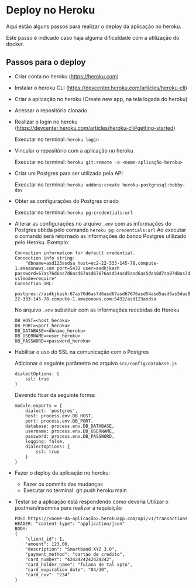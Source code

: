 # Deploy no Heroku

Aqui estão alguns passos para realizar o deploy da aplicação no heroku.

Este passo é indicado caso haja alguma dificuldade com a utilização do docker.

## Passos para o deploy

- Criar conta no heroku (https://heroku.com)

- Instalar o heroku CLI (https://devcenter.heroku.com/articles/heroku-cli)

- Criar a aplicação no heroku (Create new app, na tela logada do heroku)

- Acessar o repositório clonado

- Realizar o login no heroku (https://devcenter.heroku.com/articles/heroku-cli#getting-started)
    
    Executar no terminal: `heroku login`

- Vincular o repositório com a aplicação no heroku 
    
    Executar no terminal: `heroku git:remote -a <nome-aplicação-heroku>`

- Criar um Postgres para ser utilizado pela API 
    
    Executar no terminal: `heroku addons:create heroku-postgresql:hobby-dev`

- Obter as configurações do Postgres criado
    
    Executar no terminal: `heroku pg:credentials:url`

- Alterar as configurações no arquivo `.env` com as informações do Postgres obtida pelo comando `heroku pg:credentials:url`
    Ao executar o comando será retornado as informações do banco Postgres utilizado pelo Heroku. Exemplo:
    ```
    Connection information for default credential.
    Connection info string:
        "dbname=asd123asdsa host=ec2-22-333-145-78.compute-1.amazonaws.com port=5432 user=asdkjkash password=67as76d6as7d6asd67asd67676asd54asd5asd6as5das8d7sa87d8as7d87a8s7d87 sslmode=require"
    Connection URL:
        postgres://asdkjkash:67as76d6as7d6asd67asd67676asd54asd5asd6as5das8d7sa87d8as7d87a8s7d87@ec2-22-333-145-78.compute-1.amazonaws.com:5432/asd123asdsa
    ```
    No arquivo `.env` substituir com as informações recebidas do Heroku
    ```
    DB_HOST=<host_heroku>
    DB_PORT=<port_heroku>
    DB_DATABASE=<dbname_heroku>
    DB_USERNAME=<user_heroku>
    DB_PASSWORD=<password_heroku>
    ```

- Habilitar o uso do SSL na comunicação com o Postgres
    
    Adicionar o seguinte parâmetro no arquivo `src/config/database.js`
    ```
    dialectOptions: {
        ssl: true
    }
    ```
    Devendo ficar da seguinte forma:
    ```
    module.exports = {
        dialect: 'postgres',
        host: process.env.DB_HOST,
        port: process.env.DB_PORT,
        database: process.env.DB_DATABASE,
        username: process.env.DB_USERNAME,
        password: process.env.DB_PASSWORD,
        logging: false,
        dialectOptions: {
            ssl: true
        }
    }
    ```

- Fazer o deploy da aplicação no heroku:
    - Fazer os commits das mudanças
    - Executar no terminal: git push heroku main

- Testar se a aplicação está respondendo como deveria
    Utilizar o postman/insomnia para realizar a requisição
    ```
    POST https://<nome-da-aplicação>.herokuapp.com/api/v1/transactions
    HEADER: "content-type": "application/json"
    BODY:
    {
        "client_id": 1,
	    "amount": 123.00,
	    "description": "Smartband XYZ 3.0",
	    "payment_method": "cartao de credito",
	    "card_number": "4242424242424242",
	    "card_holder_name": "fulano de tal xpto",
	    "card_expiration_date": "04/30",
	    "card_cvv": "234"
    }
    ```